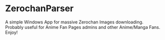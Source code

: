 # ZerochanParser
A simple Windows App for massive Zerochan Images downloading. <br>
Probably useful for Anime Fan Pages admins and other Anime/Manga Fans. <br>
Enjoy!
